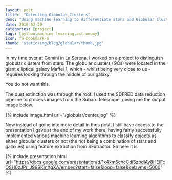 ```yaml
---
layout: post
title:  "Detecting Globular Clusters"
desc: "Using machine learning to differentiate stars and Globular Clusters in Maffei 1."
date: 2016-02-20
categories: [project]
tags: [python,machine learning,astronomy]
icon: fa-bookmark-o
thumb: 'static/img/blog/globular/thumb.jpg'
---
```


In my time over at Gemini in La Serena, I worked on a project
to distinguish globular clusters from stars. The globular clusters (GCs)
were located in the giant elliptical galaxy Maffei 1, which - whilst
being very close to us - requires looking through the middle of our 
galaxy.

You do not want this.

The dust extinction was through the roof. I used the SDFRED data
reduction pipeline to process images from the Subaru telescope, giving
me the output image below.


{% include image.html url="/globular/center.jpg"  %}

Now instead of going into more detail in thos post, I still
have access to the presentation I gave at the end of my work there,
having fairly successfully implemented various machine learning
algorithms to classify objects as either globular clusters or not
(the not being a combination of stars and galaxies) using feature
extraction from SExtractor. So here it is:

{% include presentation.html url="https://docs.google.com/presentation/d/1x4xm6cncCdiSzpdlAy8HEiFcOSH0zJPr_J99SKmXgXA/embed?start=false&loop=false&delayms=5000"  %}
